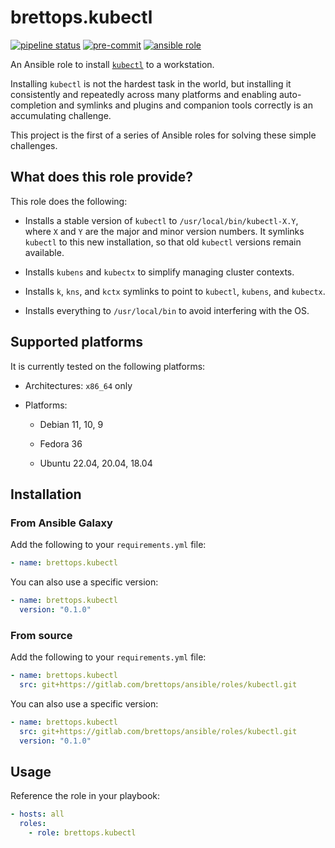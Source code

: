 # brettops.kubectl

[![pipeline status](https://gitlab.com/brettops/ansible/roles/kubectl/badges/main/pipeline.svg)](https://gitlab.com/brettops/ansible/roles/kubectl/-/commits/main)
[![pre-commit](https://img.shields.io/badge/pre--commit-enabled-brightgreen?logo=pre-commit&logoColor=white)](https://github.com/pre-commit/pre-commit)
[![ansible role](https://img.shields.io/ansible/role/61613)](https://galaxy.ansible.com/brettops/kubectl)

An Ansible role to install
[`kubectl`](https://kubernetes.io/docs/tasks/tools/#kubectl) to a workstation.

Installing `kubectl` is not the hardest task in the world, but installing it
consistently and repeatedly across many platforms and enabling auto-completion
and symlinks and plugins and companion tools correctly is an accumulating
challenge.

This project is the first of a series of Ansible roles for solving these simple
challenges.

## What does this role provide?

This role does the following:

- Installs a stable version of `kubectl` to `/usr/local/bin/kubectl-X.Y`, where
  `X` and `Y` are the major and minor version numbers. It symlinks `kubectl` to
  this new installation, so that old `kubectl` versions remain available.

- Installs `kubens` and `kubectx` to simplify managing cluster contexts.

- Installs `k`, `kns`, and `kctx` symlinks to point to `kubectl`, `kubens`, and
  `kubectx`.

- Installs everything to `/usr/local/bin` to avoid interfering with the OS.

## Supported platforms

It is currently tested on the following platforms:

- Architectures: `x86_64` only

- Platforms:

  - Debian 11, 10, 9

  - Fedora 36

  - Ubuntu 22.04, 20.04, 18.04

## Installation

### From Ansible Galaxy

Add the following to your `requirements.yml` file:

```yaml
- name: brettops.kubectl
```

You can also use a specific version:

```yaml
- name: brettops.kubectl
  version: "0.1.0"
```

### From source

Add the following to your `requirements.yml` file:

```yaml
- name: brettops.kubectl
  src: git+https://gitlab.com/brettops/ansible/roles/kubectl.git
```

You can also use a specific version:

```yaml
- name: brettops.kubectl
  src: git+https://gitlab.com/brettops/ansible/roles/kubectl.git
  version: "0.1.0"
```

## Usage

Reference the role in your playbook:

```yaml
- hosts: all
  roles:
    - role: brettops.kubectl
```

